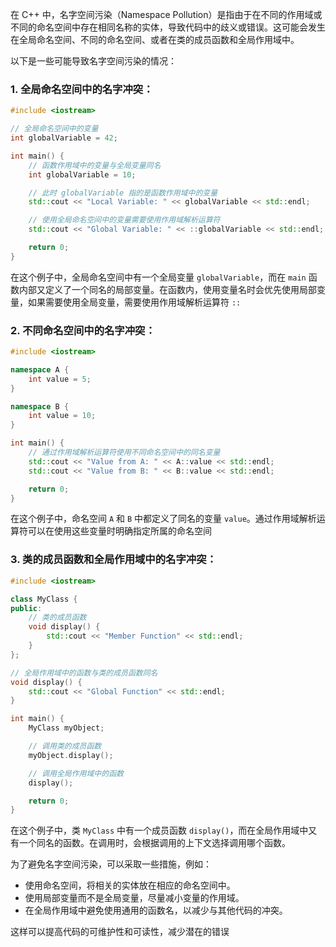 
在 C++ 中，名字空间污染（Namespace Pollution）是指由于在不同的作用域或不同的命名空间中存在相同名称的实体，导致代码中的歧义或错误。这可能会发生在全局命名空间、不同的命名空间、或者在类的成员函数和全局作用域中。

以下是一些可能导致名字空间污染的情况：

### 1. 全局命名空间中的名字冲突：

```cpp
#include <iostream>

// 全局命名空间中的变量
int globalVariable = 42;

int main() {
    // 函数作用域中的变量与全局变量同名
    int globalVariable = 10;

    // 此时 globalVariable 指的是函数作用域中的变量
    std::cout << "Local Variable: " << globalVariable << std::endl;

    // 使用全局命名空间中的变量需要使用作用域解析运算符
    std::cout << "Global Variable: " << ::globalVariable << std::endl;

    return 0;
}
```

在这个例子中，全局命名空间中有一个全局变量 `globalVariable`，而在 `main` 函数内部又定义了一个同名的局部变量。在函数内，使用变量名时会优先使用局部变量，如果需要使用全局变量，需要使用作用域解析运算符 `::`

### 2. 不同命名空间中的名字冲突：

```cpp
#include <iostream>

namespace A {
    int value = 5;
}

namespace B {
    int value = 10;
}

int main() {
    // 通过作用域解析运算符使用不同命名空间中的同名变量
    std::cout << "Value from A: " << A::value << std::endl;
    std::cout << "Value from B: " << B::value << std::endl;

    return 0;
}
```

在这个例子中，命名空间 `A` 和 `B` 中都定义了同名的变量 `value`。通过作用域解析运算符可以在使用这些变量时明确指定所属的命名空间

### 3. 类的成员函数和全局作用域中的名字冲突：

```cpp
#include <iostream>

class MyClass {
public:
    // 类的成员函数
    void display() {
        std::cout << "Member Function" << std::endl;
    }
};

// 全局作用域中的函数与类的成员函数同名
void display() {
    std::cout << "Global Function" << std::endl;
}

int main() {
    MyClass myObject;

    // 调用类的成员函数
    myObject.display();

    // 调用全局作用域中的函数
    display();

    return 0;
}
```

在这个例子中，类 `MyClass` 中有一个成员函数 `display()`，而在全局作用域中又有一个同名的函数。在调用时，会根据调用的上下文选择调用哪个函数。

为了避免名字空间污染，可以采取一些措施，例如：

- 使用命名空间，将相关的实体放在相应的命名空间中。
- 使用局部变量而不是全局变量，尽量减小变量的作用域。
- 在全局作用域中避免使用通用的函数名，以减少与其他代码的冲突。

这样可以提高代码的可维护性和可读性，减少潜在的错误